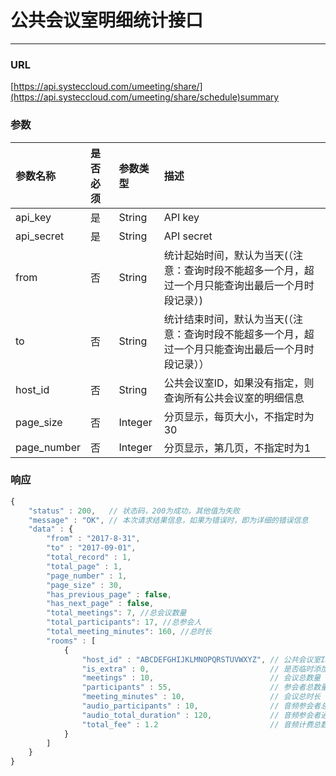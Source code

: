 # 公共会议室明细统计接口

---

### URL

[https://api.systeccloud.com/umeeting/share/](https://api.systeccloud.com/umeeting/share/schedule)summary

### 参数

| 参数名称 | 是否必须 | 参数类型 | 描述 |
| :--- | :--- | :--- | :--- |
| api\_key | 是 | String | API key |
| api\_secret | 是 | String | API secret |
| from | 否 | String | 统计起始时间，默认为当天\(（注意：查询时段不能超多一个月，超过一个月只能查询出最后一个月时段记录）\) |
| to | 否 | String | 统计结束时间，默认为当天\(（注意：查询时段不能超多一个月，超过一个月只能查询出最后一个月时段记录）） |
| host\_id | 否 | String | 公共会议室ID，如果没有指定，则查询所有公共会议室的明细信息 |
| page\_size | 否 | Integer | 分页显示，每页大小，不指定时为30 |
| page\_number | 否 | Integer | 分页显示，第几页，不指定时为1 |

### 响应

```js
{
    "status" : 200,   // 状态码，200为成功，其他值为失败
    "message" : "OK", // 本次请求结果信息，如果为错误时，即为详细的错误信息
    "data" : {
        "from" : "2017-8-31", 
        "to" : "2017-09-01", 
        "total_record" : 1, 
        "total_page" : 1, 
        "page_number" : 1, 
        "page_size" : 30, 
        "has_previous_page" : false,    
        "has_next_page" : false,
        "total_meetings": 7, //总会议数量
        "total_participants": 17, //总参会人
        "total_meeting_minutes": 160, //总时长
        "rooms" : [
            {
                "host_id" : "ABCDEFGHIJKLMNOPQRSTUVWXYZ", // 公共会议室ID
                "is_extra" : 0,                           // 是否临时添加的会议资源
                "meetings" : 10,                          // 会议总数量
                "participants" : 55,                      // 参会者总数量
                "meeting_minutes" : 10,                   // 会议总时长
                "audio_participants" : 10,                // 音频参会者总数量
                "audio_total_duration" : 120,             // 音频参会者通话总时长，单位分钟
                "total_fee" : 1.2                         // 音频计费总数，单位元
            }
        ]
    }
}
```



